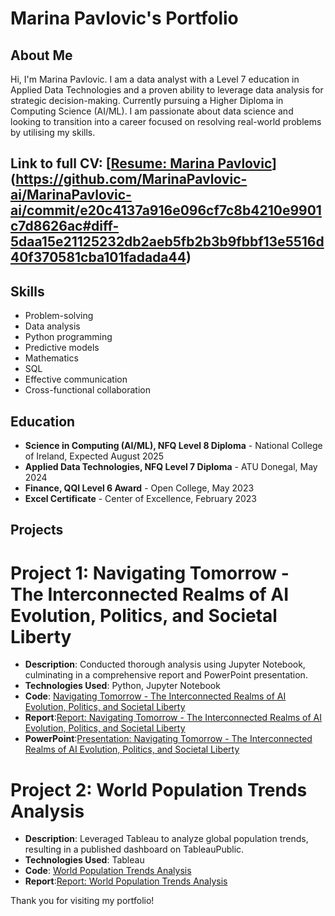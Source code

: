 # Marina Pavlovic's Portfolio

## About Me
Hi, I'm Marina Pavlovic. I am a data analyst with a Level 7 education in Applied Data Technologies and a proven ability to leverage data analysis for strategic decision-making. Currently pursuing a Higher Diploma in Computing Science (AI/ML). I am passionate about data science and looking to transition into a career focused on resolving real-world problems by utilising my skills.

## Link to full CV:  [[Resume: Marina Pavlovic](Marina_Pavlovic_Resume.pdf)](https://github.com/MarinaPavlovic-ai/MarinaPavlovic-ai/commit/e20c4137a916e096cf7c8b4210e9901c7d8626ac#diff-5daa15e21125232db2aeb5fb2b3b9fbbf13e5516d40f370581cba101fadada44)

## Skills
- Problem-solving
- Data analysis
- Python programming
- Predictive models
- Mathematics
- SQL
- Effective communication
- Cross-functional collaboration

## Education
- **Science in Computing (AI/ML), NFQ Level 8 Diploma** - National College of Ireland, Expected August 2025
- **Applied Data Technologies, NFQ Level 7 Diploma** - ATU Donegal, May 2024
- **Finance, QQI Level 6 Award** - Open College, May 2023
- **Excel Certificate** - Center of Excellence, February 2023

## Projects
# Project 1: Navigating Tomorrow - The Interconnected Realms of AI Evolution, Politics, and Societal Liberty
- **Description**: Conducted thorough analysis using Jupyter Notebook, culminating in a comprehensive report and PowerPoint presentation.
- **Technologies Used**: Python, Jupyter Notebook
- **Code**: [Navigating Tomorrow - The Interconnected Realms of AI Evolution, Politics, and Societal Liberty](https://github.com/MarinaPavlovic-ai/MarinaPavlovic-ai/blob/main/Navigating%20Tomorrow%20-%20The%20Interconnected%20Realms%20of%20AI%20Evolution%2C%20Politics%2C%20and%20Societal%20Liberty.ipynb)
- **Report**:[Report: Navigating Tomorrow - The Interconnected Realms of AI Evolution, Politics, and Societal Liberty](MarinaPavlovic-ai/Report%2C%20Navigating%20Tomorrow%20-%20The%20Interconnected%20Realms%20of%20AI%20Evolution%20Politics%20and%20Societal%20Liberty.pdf)
- **PowerPoint**:[Presentation: Navigating Tomorrow - The Interconnected Realms of AI Evolution, Politics, and Societal Liberty](MarinaPavlovic-ai/Navigating%20Tomorrow%20-%20The%20Interconnected%20Realms%20of%20AI%20Evolution%2C%20Politics%2C%20and%20Societal%20Liberty.pptx)


# Project 2: World Population Trends Analysis
- **Description**: Leveraged Tableau to analyze global population trends, resulting in a published dashboard on TableauPublic.
- **Technologies Used**: Tableau
- **Code**: [World Population Trends Analysis](World%20Population%20Trends.twbx)
- **Report**:[Report: World Population Trends Analysis](MarinaPavlovic-ai/Report%20-%20World%20Population%20Trends%20Analysis.pdf)


Thank you for visiting my portfolio!
